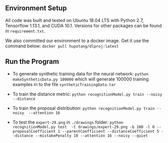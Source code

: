 ## Environment Setup
All code was built and tested on Ubuntu 18.04 LTS with Python 2.7, Tensorflow 
1.13.1, and CUDA 10.1. Versions for other packages can be found in `requirement.txt`.

We also committed our environment to a docker image. Get it use the command below:
`docker pull hupotang/dlproj:latest`
<br>

## Run the Program
- To generate synthetic training data for the neural network:
`python makeSyntheticData.py 100000`
which will generate 100000 training examples in to the file `syntheticTrainingData.tar`

- To train the distance metric:
`python recognitionModel.py train --noisy  --distance`

- To train the proposal distribution:
`python recognitionModel.py train --noisy  --attention 16`

- To test the `expert-29.png` in `./drawings` folder:
`python recognitionModel.py test  -t drawings/expert-29.png -b 100 -l 0 --proposalCoefficient 1 --parentCoefficient --distanceCoefficient 5 --distance --mistakePenalty 10 --attention 16 --noisy --quiet`
